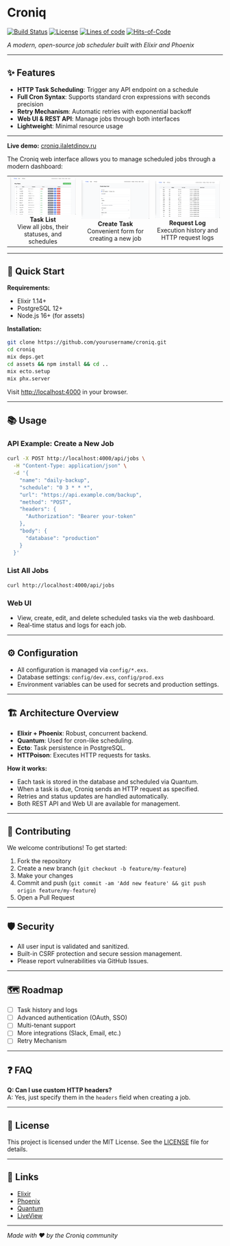 <!--
The MIT License (MIT).

Copyright (c) 2025 Almaz Ilaletdinov <a.ilaletdinov@yandex.ru>

Permission is hereby granted, free of charge, to any person obtaining a copy
of this software and associated documentation files (the "Software"), to deal
in the Software without restriction, including without limitation the rights
to use, copy, modify, merge, publish, distribute, sublicense, and/or sell
copies of the Software, and to permit persons to whom the Software is
furnished to do so, subject to the following conditions:

The above copyright notice and this permission notice shall be included in all
copies or substantial portions of the Software.

THE SOFTWARE IS PROVIDED "AS IS", WITHOUT WARRANTY OF ANY KIND,
EXPRESS OR IMPLIED, INCLUDING BUT NOT LIMITED TO THE WARRANTIES OF
MERCHANTABILITY, FITNESS FOR A PARTICULAR PURPOSE AND NONINFRINGEMENT.
IN NO EVENT SHALL THE AUTHORS OR COPYRIGHT HOLDERS BE LIABLE FOR ANY CLAIM,
DAMAGES OR OTHER LIABILITY, WHETHER IN AN ACTION OF CONTRACT, TORT OR
OTHERWISE, ARISING FROM, OUT OF OR IN CONNECTION WITH THE SOFTWARE OR THE USE
OR OTHER DEALINGS IN THE SOFTWARE.
-->
# Croniq

[![Build Status](https://img.shields.io/github/actions/workflow/status/blablatdinov/croniq/pr-check.yml?branch=master)](https://github.com/yourusername/blablatdinov/croniq)
[![License](https://img.shields.io/badge/license-MIT-blue.svg)](LICENSE)
[![Lines of code](https://tokei.rs/b1/github/blablatdinov/croniq)](https://github.com/XAMPPRocky/tokei_rs)
[![Hits-of-Code](https://hitsofcode.com/github/blablatdinov/croniq)](https://hitsofcode.com/github/blablatdinov/croniq/view)

_A modern, open-source job scheduler built with Elixir and Phoenix_

---

## ✨ Features

- **HTTP Task Scheduling**: Trigger any API endpoint on a schedule
- **Full Cron Syntax**: Supports standard cron expressions with seconds precision
- **Retry Mechanism**: Automatic retries with exponential backoff
- **Web UI & REST API**: Manage jobs through both interfaces
- **Lightweight**: Minimal resource usage

---

**Live demo:** [croniq.ilaletdinov.ru](https://croniq.ilaletdinov.ru)

The Croniq web interface allows you to manage scheduled jobs through a modern dashboard:

<table>
  <tr>
    <td align="center">
      <img src="docs/images/screen_task_list.png" alt="Task List" width="350"/><br/>
      <b>Task List</b><br/>
      View all jobs, their statuses, and schedules
    </td>
    <td align="center">
      <img src="docs/images/screen_create_task.png" alt="Create Task" width="350"/><br/>
      <b>Create Task</b><br/>
      Convenient form for creating a new job
    </td>
    <td align="center">
      <img src="docs/images/screen_request_log.png" alt="Request Log" width="350"/><br/>
      <b>Request Log</b><br/>
      Execution history and HTTP request logs
    </td>
  </tr>
</table>

---

## 🚀 Quick Start

**Requirements:**
- Elixir 1.14+
- PostgreSQL 12+
- Node.js 16+ (for assets)

**Installation:**
```bash
git clone https://github.com/yourusername/croniq.git
cd croniq
mix deps.get
cd assets && npm install && cd ..
mix ecto.setup
mix phx.server
```
Visit [http://localhost:4000](http://localhost:4000) in your browser.

---

## 📚 Usage

### API Example: Create a New Job

```bash
curl -X POST http://localhost:4000/api/jobs \
  -H "Content-Type: application/json" \
  -d '{
    "name": "daily-backup",
    "schedule": "0 3 * * *",
    "url": "https://api.example.com/backup",
    "method": "POST",
    "headers": {
      "Authorization": "Bearer your-token"
    },
    "body": {
      "database": "production"
    }
  }'
```

### List All Jobs

```bash
curl http://localhost:4000/api/jobs
```

### Web UI

- View, create, edit, and delete scheduled tasks via the web dashboard.
- Real-time status and logs for each job.

---

## ⚙️ Configuration

- All configuration is managed via `config/*.exs`.
- Database settings: `config/dev.exs`, `config/prod.exs`
- Environment variables can be used for secrets and production settings.

---

## 🏗️ Architecture Overview

- **Elixir + Phoenix**: Robust, concurrent backend.
- **Quantum**: Used for cron-like scheduling.
- **Ecto**: Task persistence in PostgreSQL.
- **HTTPoison**: Executes HTTP requests for tasks.

**How it works:**
- Each task is stored in the database and scheduled via Quantum.
- When a task is due, Croniq sends an HTTP request as specified.
- Retries and status updates are handled automatically.
- Both REST API and Web UI are available for management.

---

## 🤝 Contributing

We welcome contributions! To get started:

1. Fork the repository
2. Create a new branch (`git checkout -b feature/my-feature`)
3. Make your changes
4. Commit and push (`git commit -am 'Add new feature' && git push origin feature/my-feature`)
5. Open a Pull Request

---

## 🛡️ Security

- All user input is validated and sanitized.
- Built-in CSRF protection and secure session management.
- Please report vulnerabilities via GitHub Issues.

---

## 🗺️ Roadmap

- [ ] Task history and logs
- [ ] Advanced authentication (OAuth, SSO)
- [ ] Multi-tenant support
- [ ] More integrations (Slack, Email, etc.)
- [ ] Retry Mechanism

---

## ❓ FAQ

**Q: Can I use custom HTTP headers?**  
A: Yes, just specify them in the `headers` field when creating a job.

---

## 📄 License

This project is licensed under the MIT License. See the [LICENSE](LICENSE) file for details.

---

## 🔗 Links

- [Elixir](https://elixir-lang.org/)
- [Phoenix](https://www.phoenixframework.org/)
- [Quantum](https://github.com/quantum-elixir/quantum-core)
- [LiveView](https://hexdocs.pm/phoenix_live_view/Phoenix.LiveView.html)

---

_Made with ❤️ by the Croniq community_
